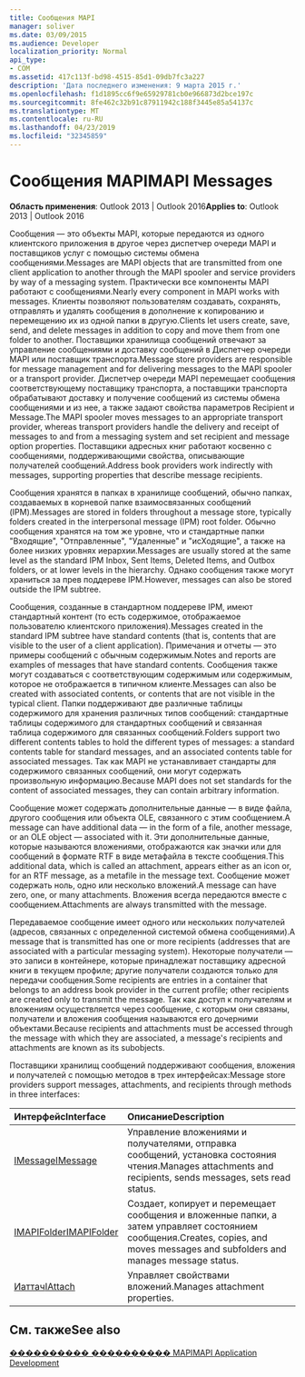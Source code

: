 ```yaml
---
title: Сообщения MAPI
manager: soliver
ms.date: 03/09/2015
ms.audience: Developer
localization_priority: Normal
api_type:
- COM
ms.assetid: 417c113f-bd98-4515-85d1-09db7fc3a227
description: 'Дата последнего изменения: 9 марта 2015 г.'
ms.openlocfilehash: f1d1895cc6f9e65929781cb0e966873d2bce197c
ms.sourcegitcommit: 8fe462c32b91c87911942c188f3445e85a54137c
ms.translationtype: MT
ms.contentlocale: ru-RU
ms.lasthandoff: 04/23/2019
ms.locfileid: "32345859"
---
```

# <a name="mapi-messages"></a><span data-ttu-id="416d2-103">Сообщения MAPI</span><span class="sxs-lookup"><span data-stu-id="416d2-103">MAPI Messages</span></span>

  
  
<span data-ttu-id="416d2-104">**Область применения**: Outlook 2013 | Outlook 2016</span><span class="sxs-lookup"><span data-stu-id="416d2-104">**Applies to**: Outlook 2013 | Outlook 2016</span></span> 
  
<span data-ttu-id="416d2-105">Сообщения — это объекты MAPI, которые передаются из одного клиентского приложения в другое через диспетчер очереди MAPI и поставщиков услуг с помощью системы обмена сообщениями.</span><span class="sxs-lookup"><span data-stu-id="416d2-105">Messages are MAPI objects that are transmitted from one client application to another through the MAPI spooler and service providers by way of a messaging system.</span></span> <span data-ttu-id="416d2-106">Практически все компоненты MAPI работают с сообщениями.</span><span class="sxs-lookup"><span data-stu-id="416d2-106">Nearly every component in MAPI works with messages.</span></span> <span data-ttu-id="416d2-107">Клиенты позволяют пользователям создавать, сохранять, отправлять и удалять сообщения в дополнение к копированию и перемещению их из одной папки в другую.</span><span class="sxs-lookup"><span data-stu-id="416d2-107">Clients let users create, save, send, and delete messages in addition to copy and move them from one folder to another.</span></span> <span data-ttu-id="416d2-108">Поставщики хранилища сообщений отвечают за управление сообщениями и доставку сообщений в Диспетчер очереди MAPI или поставщик транспорта.</span><span class="sxs-lookup"><span data-stu-id="416d2-108">Message store providers are responsible for message management and for delivering messages to the MAPI spooler or a transport provider.</span></span> <span data-ttu-id="416d2-109">Диспетчер очереди MAPI перемещает сообщения соответствующему поставщику транспорта, а поставщики транспорта обрабатывают доставку и получение сообщений из системы обмена сообщениями и из нее, а также задают свойства параметров Recipient и Message.</span><span class="sxs-lookup"><span data-stu-id="416d2-109">The MAPI spooler moves messages to an appropriate transport provider, whereas transport providers handle the delivery and receipt of messages to and from a messaging system and set recipient and message option properties.</span></span> <span data-ttu-id="416d2-110">Поставщики адресных книг работают косвенно с сообщениями, поддерживающими свойства, описывающие получателей сообщений.</span><span class="sxs-lookup"><span data-stu-id="416d2-110">Address book providers work indirectly with messages, supporting properties that describe message recipients.</span></span>
  
<span data-ttu-id="416d2-111">Сообщения хранятся в папках в хранилище сообщений, обычно папках, создаваемых в корневой папке взаимосвязанных сообщений (IPM).</span><span class="sxs-lookup"><span data-stu-id="416d2-111">Messages are stored in folders throughout a message store, typically folders created in the interpersonal message (IPM) root folder.</span></span> <span data-ttu-id="416d2-112">Обычно сообщения хранятся на том же уровне, что и стандартные папки "Входящие", "Отправленные", "Удаленные" и "исХодящие", а также на более низких уровнях иерархии.</span><span class="sxs-lookup"><span data-stu-id="416d2-112">Messages are usually stored at the same level as the standard IPM Inbox, Sent Items, Deleted Items, and Outbox folders, or at lower levels in the hierarchy.</span></span> <span data-ttu-id="416d2-113">Однако сообщения также могут храниться за прев поддереве IPM.</span><span class="sxs-lookup"><span data-stu-id="416d2-113">However, messages can also be stored outside the IPM subtree.</span></span>
  
<span data-ttu-id="416d2-114">Сообщения, созданные в стандартном поддереве IPM, имеют стандартный контент (то есть содержимое, отображаемое пользователю клиентского приложения).</span><span class="sxs-lookup"><span data-stu-id="416d2-114">Messages created in the standard IPM subtree have standard contents (that is, contents that are visible to the user of a client application).</span></span> <span data-ttu-id="416d2-115">Примечания и отчеты — это примеры сообщений с обычным содержимым.</span><span class="sxs-lookup"><span data-stu-id="416d2-115">Notes and reports are examples of messages that have standard contents.</span></span> <span data-ttu-id="416d2-116">Сообщения также могут создаваться с соответствующим содержимым или содержимым, которое не отображается в типичном клиенте.</span><span class="sxs-lookup"><span data-stu-id="416d2-116">Messages can also be created with associated contents, or contents that are not visible in the typical client.</span></span> <span data-ttu-id="416d2-117">Папки поддерживают две различные таблицы содержимого для хранения различных типов сообщений: стандартные таблицы содержимого для стандартных сообщений и связанная таблица содержимого для связанных сообщений.</span><span class="sxs-lookup"><span data-stu-id="416d2-117">Folders support two different contents tables to hold the different types of messages: a standard contents table for standard messages, and an associated contents table for associated messages.</span></span> <span data-ttu-id="416d2-118">Так как MAPI не устанавливает стандарты для содержимого связанных сообщений, они могут содержать произвольную информацию.</span><span class="sxs-lookup"><span data-stu-id="416d2-118">Because MAPI does not set standards for the content of associated messages, they can contain arbitrary information.</span></span> 
  
<span data-ttu-id="416d2-119">Сообщение может содержать дополнительные данные — в виде файла, другого сообщения или объекта OLE, связанного с этим сообщением.</span><span class="sxs-lookup"><span data-stu-id="416d2-119">A message can have additional data — in the form of a file, another message, or an OLE object — associated with it.</span></span> <span data-ttu-id="416d2-120">Эти дополнительные данные, которые называются вложениями, отображаются как значки или для сообщений в формате RTF в виде метафайла в тексте сообщения.</span><span class="sxs-lookup"><span data-stu-id="416d2-120">This additional data, which is called an attachment, appears either as an icon or, for an RTF message, as a metafile in the message text.</span></span> <span data-ttu-id="416d2-121">Сообщение может содержать ноль, одно или несколько вложений.</span><span class="sxs-lookup"><span data-stu-id="416d2-121">A message can have zero, one, or many attachments.</span></span> <span data-ttu-id="416d2-122">Вложения всегда передаются вместе с сообщением.</span><span class="sxs-lookup"><span data-stu-id="416d2-122">Attachments are always transmitted with the message.</span></span>
  
<span data-ttu-id="416d2-123">Передаваемое сообщение имеет одного или нескольких получателей (адресов, связанных с определенной системой обмена сообщениями).</span><span class="sxs-lookup"><span data-stu-id="416d2-123">A message that is transmitted has one or more recipients (addresses that are associated with a particular messaging system).</span></span> <span data-ttu-id="416d2-124">Некоторые получатели — это записи в контейнере, которые принадлежат поставщику адресной книги в текущем профиле; другие получатели создаются только для передачи сообщения.</span><span class="sxs-lookup"><span data-stu-id="416d2-124">Some recipients are entries in a container that belongs to an address book provider in the current profile; other recipients are created only to transmit the message.</span></span> <span data-ttu-id="416d2-125">Так как доступ к получателям и вложениям осуществляется через сообщение, с которым они связаны, получатели и вложения сообщения называются его дочерними объектами.</span><span class="sxs-lookup"><span data-stu-id="416d2-125">Because recipients and attachments must be accessed through the message with which they are associated, a message's recipients and attachments are known as its subobjects.</span></span> 
  
<span data-ttu-id="416d2-126">Поставщики хранилищ сообщений поддерживают сообщения, вложения и получателей с помощью методов в трех интерфейсах:</span><span class="sxs-lookup"><span data-stu-id="416d2-126">Message store providers support messages, attachments, and recipients through methods in three interfaces:</span></span> 
  
|<span data-ttu-id="416d2-127">**Интерфейс**</span><span class="sxs-lookup"><span data-stu-id="416d2-127">**Interface**</span></span>|<span data-ttu-id="416d2-128">**Описание**</span><span class="sxs-lookup"><span data-stu-id="416d2-128">**Description**</span></span>|
|:-----|:-----|
|[<span data-ttu-id="416d2-129">IMessage</span><span class="sxs-lookup"><span data-stu-id="416d2-129">IMessage</span></span>](imessageimapiprop.md) <br/> |<span data-ttu-id="416d2-130">Управление вложениями и получателями, отправка сообщений, установка состояния чтения.</span><span class="sxs-lookup"><span data-stu-id="416d2-130">Manages attachments and recipients, sends messages, sets read status.</span></span>  <br/> |
|[<span data-ttu-id="416d2-131">IMAPIFolder</span><span class="sxs-lookup"><span data-stu-id="416d2-131">IMAPIFolder</span></span>](imapifolderimapicontainer.md) <br/> |<span data-ttu-id="416d2-132">Создает, копирует и перемещает сообщения и вложенные папки, а затем управляет состоянием сообщения.</span><span class="sxs-lookup"><span data-stu-id="416d2-132">Creates, copies, and moves messages and subfolders and manages message status.</span></span>  <br/> |
|[<span data-ttu-id="416d2-133">Иаттач</span><span class="sxs-lookup"><span data-stu-id="416d2-133">IAttach</span></span>](iattachimapiprop.md) <br/> |<span data-ttu-id="416d2-134">Управляет свойствами вложений.</span><span class="sxs-lookup"><span data-stu-id="416d2-134">Manages attachment properties.</span></span>  <br/> |
   
## <a name="see-also"></a><span data-ttu-id="416d2-135">См. также</span><span class="sxs-lookup"><span data-stu-id="416d2-135">See also</span></span>



[<span data-ttu-id="416d2-136">���������� ���������� MAPI</span><span class="sxs-lookup"><span data-stu-id="416d2-136">MAPI Application Development</span></span>](mapi-application-development.md)


